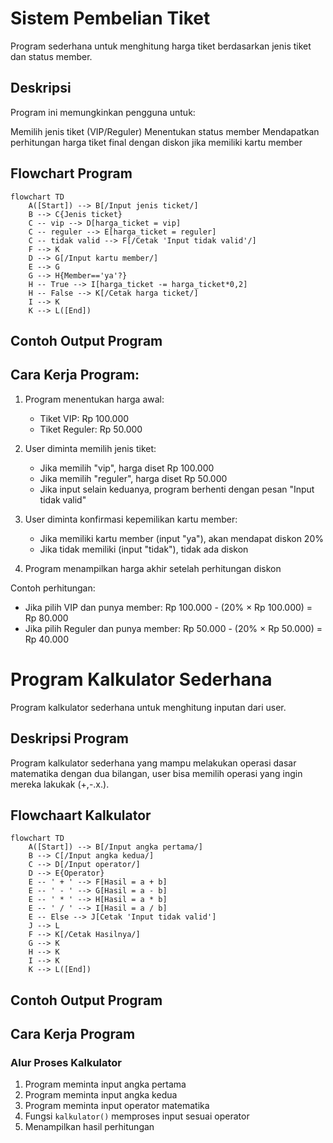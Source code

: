 # Sistem Pembelian Tiket
Program sederhana untuk menghitung harga tiket berdasarkan jenis tiket dan status member.

## Deskripsi
Program ini memungkinkan pengguna untuk:

Memilih jenis tiket (VIP/Reguler)
Menentukan status member
Mendapatkan perhitungan harga tiket final dengan diskon jika memiliki kartu member

## Flowchart Program
````mermaid
flowchart TD
    A([Start]) --> B[/Input jenis ticket/]
    B --> C{Jenis ticket}
    C -- vip --> D[harga_ticket = vip]
    C -- reguler --> E[harga_ticket = reguler]
    C -- tidak valid --> F[/Cetak 'Input tidak valid'/]
    F --> K
    D --> G[/Input kartu member/]
    E --> G
    G --> H{Member=='ya'?}
    H -- True --> I[harga_ticket -= harga_ticket*0,2]
    H -- False --> K[/Cetak harga ticket/]
    I --> K
    K --> L([End])

````

## Contoh Output Program




## Cara Kerja Program:

1. Program menentukan harga awal:
   - Tiket VIP: Rp 100.000
   - Tiket Reguler: Rp 50.000

2. User diminta memilih jenis tiket:
   - Jika memilih "vip", harga diset Rp 100.000
   - Jika memilih "reguler", harga diset Rp 50.000
   - Jika input selain keduanya, program berhenti dengan pesan "Input tidak valid"

3. User diminta konfirmasi kepemilikan kartu member:
   - Jika memiliki kartu member (input "ya"), akan mendapat diskon 20%
   - Jika tidak memiliki (input "tidak"), tidak ada diskon

4. Program menampilkan harga akhir setelah perhitungan diskon

Contoh perhitungan:
- Jika pilih VIP dan punya member:
  Rp 100.000 - (20% × Rp 100.000) = Rp 80.000
- Jika pilih Reguler dan punya member:
  Rp 50.000 - (20% × Rp 50.000) = Rp 40.000




# Program Kalkulator Sederhana
Program kalkulator sederhana untuk menghitung inputan dari user.

## Deskripsi Program
Program kalkulator sederhana yang mampu melakukan operasi dasar matematika dengan dua bilangan, user bisa memilih operasi yang ingin mereka lakukak (+,-.x.\).

## Flowchaart Kalkulator


````mermaid
flowchart TD
    A([Start]) --> B[/Input angka pertama/]
    B --> C[/Input angka kedua/]
    C --> D[/Input operator/]
    D --> E{Operator}
    E -- ' + ' --> F[Hasil = a + b]
    E -- ' - ' --> G[Hasil = a - b]
    E -- ' * ' --> H[Hasil = a * b]
    E -- ' / ' --> I[Hasil = a / b]
    E -- Else --> J[Cetak 'Input tidak valid']
    J --> L
    F --> K[/Cetak Hasilnya/]
    G --> K
    H --> K
    I --> K
    K --> L([End])

````

## Contoh Output Program


## Cara Kerja Program

### Alur Proses Kalkulator
1. Program meminta input angka pertama
2. Program meminta input angka kedua
3. Program meminta input operator matematika
4. Fungsi `kalkulator()` memproses input sesuai operator
5. Menampilkan hasil perhitungan

